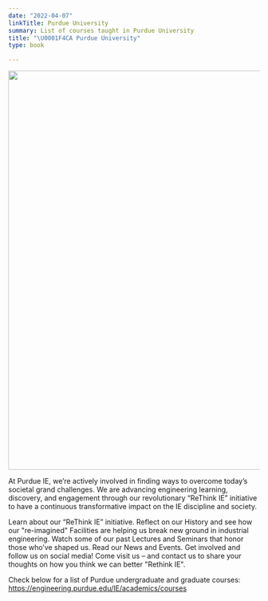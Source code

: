 ```yaml
---
date: "2022-04-07"
linkTitle: Purdue University
summary: List of courses taught in Purdue University
title: "\U0001F4CA Purdue University"
type: book

---
```

<img src = "/featured.jpg" width = "700" height ="800">

At Purdue IE, we’re actively involved in finding ways to overcome today’s societal grand challenges. We are advancing engineering learning, discovery, and engagement through our revolutionary “ReThink IE” initiative to have a continuous transformative impact on the IE discipline and society.

Learn about our “ReThink IE” initiative. Reflect on our History and see how our "re-imagined" Facilities are helping us break new ground in industrial engineering. Watch some of our past Lectures and Seminars that honor those who’ve shaped us. Read our News and Events. Get involved and follow us on social media! Come visit us – and contact us to share your thoughts on how you think we can better "Rethink IE".

Check below for a list of Purdue undergraduate and graduate courses:
https://engineering.purdue.edu/IE/academics/courses